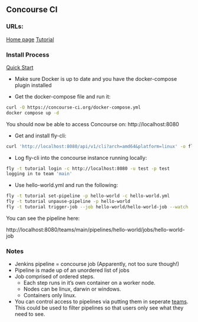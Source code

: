 ## Concourse CI

### URLs:
[Home page](https://concourse-ci.org)
[Tutorial](https://concourse-ci.org/getting-started.html)

### Install Process
[Quick Start](https://concourse-ci.org/quick-start.html)

* Make sure Docker is up to date and you have the docker-compose plugin installed

* Get the docker-compose file and run it:
```bash
curl -O https://concourse-ci.org/docker-compose.yml
docker compose up -d
```

You should now be able to access Concourse on: http://localhost:8080

* Get and install fly-cli:

```bash
curl 'http://localhost:8080/api/v1/cli?arch=amd64&platform=linux' -o fly && chmod +x ./fly && sudo mv ./fly /usr/local/bin/
```

* Log fly-cli into the concourse instance running locally:

```bash
fly -t tutorial login -c http://localhost:8080 -u test -p test
logging in to team 'main'
```

* Use hello-world.yml and run the following:

```bash
fly -t tutorial set-pipeline -p hello-world -c hello-world.yml
fly -t tutorial unpause-pipeline -p hello-world
fly -t tutorial trigger-job --job hello-world/hello-world-job --watch
```

You can see the pipeline here:

http://localhost:8080/teams/main/pipelines/hello-world/jobs/hello-world-job

###  Notes

* Jenkins pipeline = concourse job (Apparently, not too sure though!)
* Pipeline is made up of an unordered list of jobs
* Job comprised of ordered steps.
    * Each step runs in it’s own container on a worker node.
    * Nodes can be linux, darwin or windows.
    * Containers only linux.
* You can control access to pipelines via putting them in seperate [teams](https://concourse-ci.org/auth.html). This could be used to filter pipelines so that users only see what they need to see.

